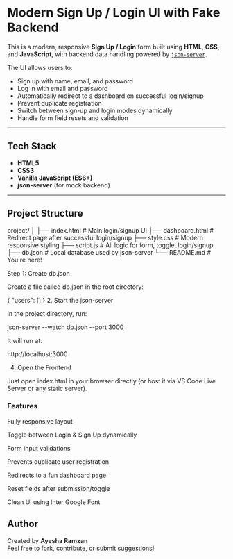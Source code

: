 #  Modern Sign Up / Login UI with Fake Backend

This is a modern, responsive **Sign Up / Login** form built using **HTML**, **CSS**, and **JavaScript**, with backend data handling powered by [`json-server`](https://github.com/typicode/json-server).

The UI allows users to:
- Sign up with name, email, and password
- Log in with email and password
- Automatically redirect to a dashboard on successful login/signup
- Prevent duplicate registration
- Switch between sign-up and login modes dynamically
- Handle form field resets and validation

---

## Tech Stack

- **HTML5**
- **CSS3**
- **Vanilla JavaScript (ES6+)**
- **json-server** (for mock backend)

---

##  Project Structure

project/
│
├── index.html # Main login/signup UI
├── dashboard.html # Redirect page after successful login/signup
├── style.css # Modern responsive styling
├── script.js # All logic for form, toggle, login/signup
├── db.json # Local database used by json-server
└── README.md # You're here!

Step 1: Create db.json

Create a file called db.json in the root directory:

{
  "users": []
}
2. Start the json-server

In the project directory, run:

json-server --watch db.json --port 3000

It will run at:

http://localhost:3000

4.  Open the Frontend
   
Just open index.html in your browser directly (or host it via VS Code Live Server or any static server).

### Features

Fully responsive layout

Toggle between Login & Sign Up dynamically

Form input validations

Prevents duplicate user registration

Redirects to a fun dashboard page

Reset fields after submission/toggle

Clean UI using Inter Google Font


##  Author

Created by **Ayesha Ramzan**  
Feel free to fork, contribute, or submit suggestions!
